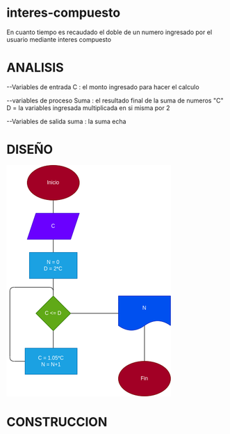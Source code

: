 # interes-compuesto
En cuanto tiempo es recaudado el doble de un numero ingresado por el usuario mediante interes compuesto

# ANALISIS

--Variables de entrada 
C : el monto ingresado para hacer el calculo

--variables de proceso
Suma : el resultado final de la suma de numeros "C"
D = la variables ingresada multiplicada en si misma por 2 

--Variables de salida
suma : la suma echa
# DISEÑO

![Diagrama de flujo](diagrama.png "diagrama de flujo")

# CONSTRUCCION